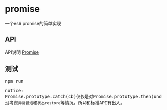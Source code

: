 # promise
一个es6 promise的简单实现

## API
API说明 [Promise](http://t.cn/8F5QRAc)

## 测试
<pre>
npm run
</pre>

<pre>
notice:
Promise.prototype.catch(cb)仅仅是对Promise.prototype.then(undefined, onRejected)的调用,
没考虑<code>异常冒泡</code>和<code>状态restore</code>等情况，所以和标准API有出入。
</pre>
